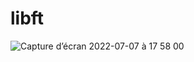 # libft
![Capture d’écran 2022-07-07 à 17 58 00](https://user-images.githubusercontent.com/94700601/177819514-608afc37-f443-459e-9acd-6c84eefe6bfa.png)
